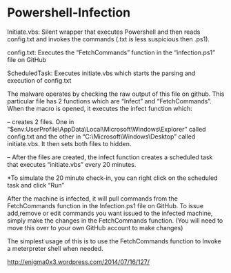 Powershell-Infection
====================

Initiate.vbs: Silent wrapper that executes Powershell and then reads config.txt and invokes the commands (.txt is less suspicious then .ps1).

config.txt: Executes the “FetchCommands” function in the “infection.ps1” file on GitHub

ScheduledTask: Executes initiate.vbs which starts the parsing and execution of config.txt
 
The malware operates by checking the raw output of this file on github. This particular file has 2 functions which are “Infect” and “FetchCommands”. When the macro is opened, it executes the infect function which:

– creates 2 files. One in “$env:UserProfile\AppData\Local\Microsoft\Windows\Explorer” called config.txt and the other in “C:\Microsoft\Windows\Desktop” called initiate.vbs. It then sets both files to hidden.

– After the files are created, the infect function creates a scheduled task that executes “initiate.vbs” every 20 minutes.

*To simulate the 20 minute check-in, you can right click on the scheduled task and click “Run”

After the machine is infected, it will pull commands from the FetchCommands function in the Infection.ps1 file on GitHub. To issue add,remove or edit commands you want issued to the infected machine, simply make the changes in the FetchCommands function. (You will need to move this over to your own GitHub account to make changes)


The simplest usage of this is to use the FetchCommands function to Invoke a meterpreter shell when needed.

http://enigma0x3.wordpress.com/2014/07/16/127/

